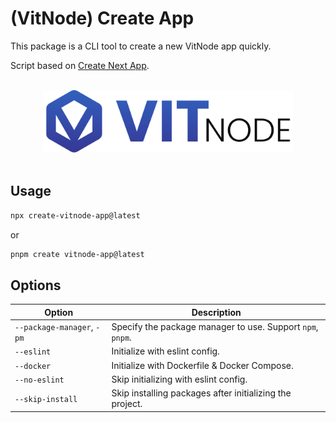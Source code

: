# (VitNode) Create App

This package is a CLI tool to create a new VitNode app quickly.

Script based on [Create Next App](https://nextjs.org/).

<p align="center">
  <br>
  <a href="https://vitnode.com/" target="_blank">
    <picture>
      <source media="(prefers-color-scheme: dark)" srcset="https://raw.githubusercontent.com/VitNode/vitnode/canary/assets/logo/vitnode_logo_dark.svg">
      <source media="(prefers-color-scheme: light)" srcset="https://raw.githubusercontent.com/VitNode/vitnode/canary/assets/logo/vitnode_logo_light.svg">
      <img alt="VitNode Logo" src="https://raw.githubusercontent.com/VitNode/vitnode/canary/assets/logo/vitnode_logo_light.svg" width="400">
    </picture>
  </a>
  <br>
  <br>
</p>

## Usage

```bash
npx create-vitnode-app@latest
```

or

```bash
pnpm create vitnode-app@latest
```

## Options

| Option                     | Description                                                |
| -------------------------- | ---------------------------------------------------------- |
| `--package-manager`, `-pm` | Specify the package manager to use. Support `npm`, `pnpm`. |
| `--eslint`                 | Initialize with eslint config.                             |
| `--docker`                 | Initialize with Dockerfile & Docker Compose.               |
| `--no-eslint`              | Skip initializing with eslint config.                      |
| `--skip-install`           | Skip installing packages after initializing the project.   |
